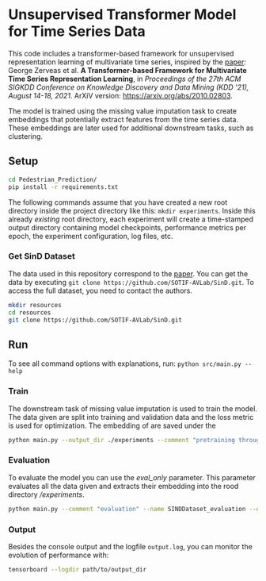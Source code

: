 # Unsupervised Transformer Model for Time Series Data

This code includes a transformer-based framework for unsupervised representation learning of multivariate time series, inspired by 
the [paper](https://dl.acm.org/doi/10.1145/3447548.3467401): George Zerveas et al. **A Transformer-based Framework for Multivariate Time Series Representation Learning**, in _Proceedings of the 27th ACM SIGKDD Conference on Knowledge Discovery and Data Mining (KDD '21), August 14-18, 2021_.
ArXiV version: https://arxiv.org/abs/2010.02803.

The model is trained using the missing value imputation task to create embeddings that potentially extract features from the time series data. 
These embeddings are later used for additional downstream tasks, such as clustering.


## Setup
```bash
cd Pedestrian_Prediction/
pip install -r requirements.txt
```

The following commands assume that you have created a new root directory inside the project directory like this: 
`mkdir experiments`. Inside this already *existing* root directory, each experiment will create a time-stamped output directory containing
model checkpoints, performance metrics per epoch, the experiment configuration, log files, etc.

### Get SinD Dataset

The data used in this repository correspond to the [paper](https://arxiv.org/abs/2209.02297). 
You can get the data by executing `git clone https://github.com/SOTIF-AVLab/SinD.git`. 
To access the full dataset, you need to contact the authors.

```bash
mkdir resources
cd resources
git clone https://github.com/SOTIF-AVLab/SinD.git
```

## Run

To see all command options with explanations, run: `python src/main.py --help`

### Train
The downstream task of missing value imputation is used to train the model. The data given are split into training and validation data and the loss metric is used for optimization.
The embedding of are saved under the 
```bash
python main.py --output_dir ./experiments --comment "pretraining through imputation" --name SINDDataset_pretrained --data_dir resources/SinD/Data --data_class sind --pattern Ped_smoothed_tracks --pos_encoding learnable --eval_only --harden
```

### Evaluation
To evaluate the model you can use the *eval_only* parameter. This parameter evaluates all the data given and extracts their embedding into the rood directory */experiments*.

```bash
python main.py --comment "evaluation" --name SINDDataset_evaluation --data_dir resources/SinD/Data --data_class sind --pattern Ped_smoothed_tracks --pos_encoding fixed --eval_only --load_model experiments/SINDDataset_pretrained_$time$/checkpoints/model_best.pth
```

### Output
Besides the console output and the logfile `output.log`, you can monitor the evolution of performance with:
```bash
tensorboard --logdir path/to/output_dir
```
